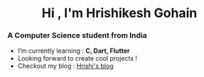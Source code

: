 <h1 align="center">Hi , I'm Hrishikesh Gohain</h1>
<h3 align="start">A Computer Science student from India</h3>

- I’m currently learning : **C, Dart, Flutter**
- Looking forward to create cool projects !
- Checkout my blog : [Hrishi's blog](https://blogs-by-hrishi.onrender.com/)
